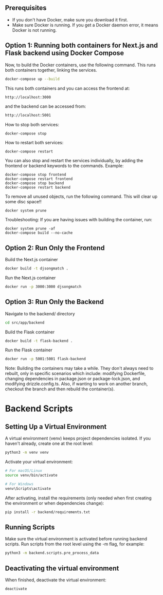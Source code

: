 ## Prerequisites
- If you don't have Docker, make sure you download it first.
- Make sure Docker is running. If you get a Docker daemon error, it means Docker is not running.

## Option 1: Running both containers for Next.js and Flask backend using Docker Compose
Now, to build the Docker containers, use the following command. This runs both containers together, linking the services.
```bash
docker-compose up --build
```
This runs both containers and you can access the frontend at:
```bash
http://localhost:3000
```
and the backend can be accessed from:
```bash
http://localhost:5001
```
How to stop both services:
```
docker-compose stop
```
How to restart both services:
```
docker-compose restart
```
You can also stop and restart the services individually, by adding the frontend or backend keywords to the commands. Example:
```
docker-compose stop frontend
docker-compose restart frontend
docker-compose stop backend
docker-compose restart backend
```
To remove all unused objects, run the following command. This will clear up some disc space!!
```
docker system prune
```

Troubleshooting:
If you are having issues with building the container, run:
```
docker system prune -af
docker-compose build --no-cache
```

## Option 2: Run Only the Frontend
Build the Next.js container
```bash
docker build -t djsongmatch .
```
Run the Next.js container
```bash
docker run -p 3000:3000 djsongmatch
```

## Option 3: Run Only the Backend
Navigate to the backend/ directory
```bash
cd src/app/backend
```
Build the Flask container
```bash
docker build -t flask-backend .
```
Run the Flask container
```bash
docker run -p 5001:5001 flask-backend
```

Note: Building the containers may take a while. They don't always need to rebuilt, only in specific scenarios which include: modifying Dockerfile, changing dependencies in package.json or package-lock.json, and modifying drizzle.config.ts. Also, if wanting to work on another branch, checkout the branch and then rebuild the container(s).

# Backend Scripts

## Setting Up a Virtual Environment
A virtual environment (venv) keeps project dependencies isolated. If you haven't already, create one at the root level:

```bash
python3 -m venv venv
```

Activate your virtual environment:
```bash
# For macOS/Linux
source venv/bin/activate

# For Windows
venv\Scripts\activate
```

After activating, install the requirements (only needed when first creating the environment or when dependencies change):
```bash
pip install -r backend/requirements.txt
```

## Running Scripts
Make sure the virtual environment is activated before running backend scripts. Run scripts from the root level using the -m flag, for example:  
```bash
python3 -m backend.scripts.pre_process_data
```

## Deactivating the virtual environment
When finished, deactivate the virtual environment:
```bash
deactivate
```